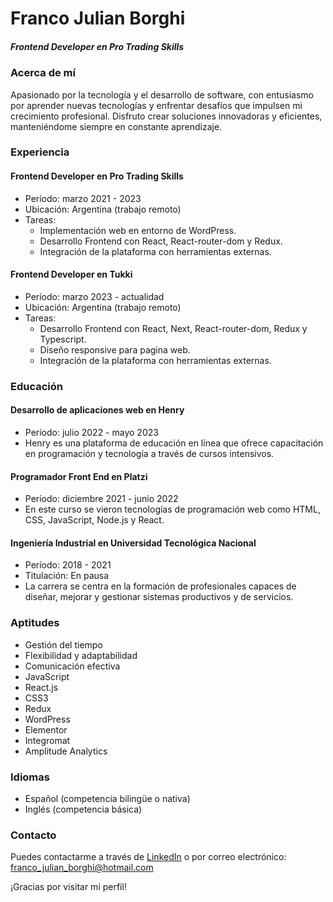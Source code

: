 # Franco Julian Borghi
##### Frontend Developer en Pro Trading Skills
  
  
  
### Acerca de mí
Apasionado por la tecnología y el desarrollo de software, con
entusiasmo por aprender nuevas tecnologías y enfrentar
desafíos que impulsen mi crecimiento profesional. Disfruto
crear soluciones innovadoras y eficientes, manteniéndome
siempre en constante aprendizaje.

### Experiencia
#### Frontend Developer en Pro Trading Skills
- Período: marzo 2021 - 2023
- Ubicación: Argentina (trabajo remoto)
- Tareas:
  - Implementación web en entorno de WordPress.
  - Desarrollo Frontend con React, React-router-dom y Redux.
  - Integración de la plataforma con herramientas externas.
 
#### Frontend Developer en Tukki
- Período: marzo 2023 - actualidad
- Ubicación: Argentina (trabajo remoto)
- Tareas:
  - Desarrollo Frontend con React, Next, React-router-dom, Redux y Typescript.
  - Diseño responsive para pagina web.
  - Integración de la plataforma con herramientas externas.

### Educación
#### Desarrollo de aplicaciones web en Henry
- Período: julio 2022 - mayo 2023
- Henry es una plataforma de educación en línea que ofrece capacitación en programación y tecnología a través de cursos intensivos.

#### Programador Front End en Platzi
- Período: diciembre 2021 - junio 2022
- En este curso se vieron tecnologías de programación web como HTML, CSS, JavaScript, Node.js y React.

#### Ingeniería Industrial en Universidad Tecnológica Nacional
- Período: 2018 - 2021
- Titulación: En pausa
- La carrera se centra en la formación de profesionales capaces de diseñar, mejorar y gestionar sistemas productivos y de servicios.

### Aptitudes
- Gestión del tiempo
- Flexibilidad y adaptabilidad
- Comunicación efectiva
- JavaScript
- React.js
- CSS3
- Redux
- WordPress
- Elementor
- Integromat
- Amplitude Analytics

### Idiomas
- Español (competencia bilingüe o nativa)
- Inglés (competencia básica)

### Contacto
Puedes contactarme a través de [LinkedIn](https://www.linkedin.com/in/franco-j-borghi/) o por correo electrónico: [franco_julian_borghi@hotmail.com](mailto:franco_julian_borghi@hotmail.com)

¡Gracias por visitar mi perfil!
